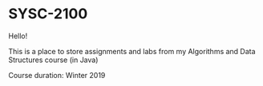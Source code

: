 # SYSC-2100
Hello!

This is a place to store assignments and labs from my Algorithms and Data Structures course (in Java)

Course duration: Winter 2019


